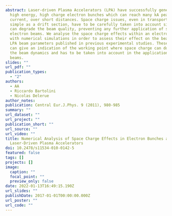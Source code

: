 ```yaml
---
abstract: Laser-driven Plasma Accelerators (LPA) have successfully generated
  high energy, high charge electron bunches which can reach many kA peak
  current, over short distances. Space charge issues, even in transport lines as
  simple as a drift section, have to be carefully taken into account since they
  can degrade the beam quality, preventing any further application of such
  electron beams. We analyse the space charge effects within an electron bunch
  with numerical simulations in order to assess their effect on the beam. We use
  LPA beam parameters published in previous experimental studies. These studies
  can give an indication of the working point where space charge can dominate
  the beam dynamics and has to be taken into account in the application of such
  beams.
slides: ""
url_pdf: ""
publication_types:
  - "2"
authors:
  - AA
  - Riccardo Bartolini
  - Nicolas Delerue
author_notes:
publication: Central Eur.J.Phys. 9 (2011), 980-985
summary: ""
url_dataset: ""
url_project: ""
publication_short: ""
url_source: ""
url_video: ""
title: Numerical Analysis of Space Charge Effects in Electron Bunches at
  Laser-Driven Plasma Accelerators
doi: 10.2478/s11534-010-0142-5
featured: false
tags: []
projects: []
image:
  caption: ""
  focal_point: ""
  preview_only: false
date: 2022-01-13T16:49:15.190Z
url_slides: ""
publishDate: 2017-01-01T00:00:00.000Z
url_poster: ""
url_code: ""
---
```

